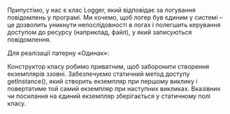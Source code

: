 Припустімо, у нас є клас Logger, який відповідає за логування повідомлень у програмі. Ми хочемо, щоб логер був єдиним у системі – це дозволить уникнути непослідовності в логах і полегшить керування доступом до ресурсу (наприклад, файл), у який записуються повідомлення.

Для реалізації патерну «Одинак»:

Конструктор класу робимо приватним, щоб заборонити створення екземплярів ззовні.
Забезпечуємо статичний метод доступу getInstance(), який створить екземпляр при першому виклику і повертатиме той самий екземпляр при наступних викликах.
Вказівник чи посилання на єдиний екземпляр зберігається у статичному полі класу.
